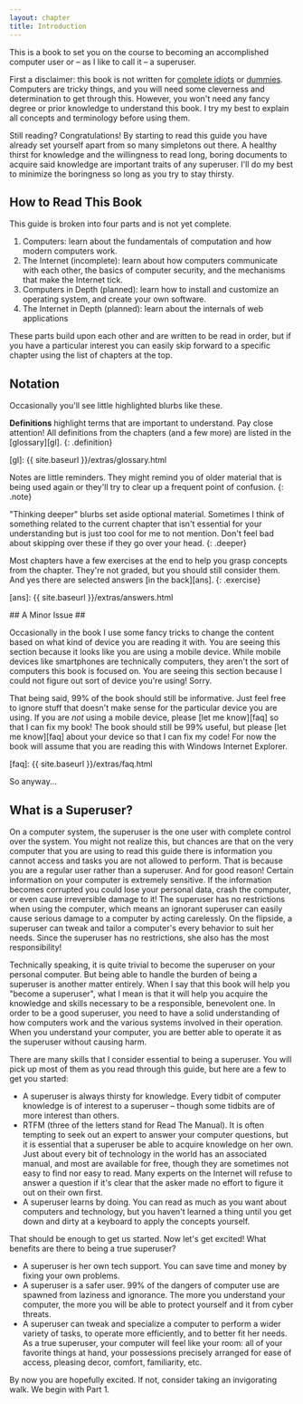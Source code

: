 ```yaml
---
layout: chapter
title: Introduction
---
```


This is a book to set you on the course to becoming an accomplished computer
user or &ndash; as I like to call it &ndash; a superuser.

First a disclaimer: this book is not written for [complete idiots][ci]
or [dummies][du]. Computers are tricky things, and you will need some cleverness
and determination to get through this. However, you won't need any fancy degree
or prior knowledge to understand this book. I try my best to explain all
concepts and terminology before using them.

[ci]: http://www.amazon.com/Complete-Idiots-Basics-Windows-Edition/dp/1615640673
[du]: http://www.amazon.com/PCs-Dummies-Dan-Gookin/dp/1118197348

Still reading? Congratulations! By starting to read this guide you have already
set yourself apart from so many simpletons out there. A healthy thirst for
knowledge and the willingness to read long, boring documents to acquire said
knowledge are important traits of any superuser. I'll do my best to minimize the
boringness so long as you try to stay thirsty.

## How to Read This Book ##

This guide is broken into four parts and is not yet complete.

1. Computers: learn about the fundamentals of computation and how modern
   computers work.
2. The Internet (incomplete): learn about how computers communicate with each
   other, the basics of computer security, and the mechanisms that make the
   Internet tick.
3. Computers in Depth (planned): learn how to install and customize an
   operating system, and create your own software.
4. The Internet in Depth (planned): learn about the internals of web
   applications

These parts build upon each other and are written to be read in order, but if
you have a particular interest you can easily skip forward to a specific chapter
using the list of chapters at the top.

## Notation ##

Occasionally you'll see little highlighted blurbs like these.

**Definitions** highlight terms that are important to understand. Pay close
attention! All definitions from the chapters (and a few more) are listed in the
[glossary][gl].
{: .definition}

[gl]: {{ site.baseurl }}/extras/glossary.html

Notes are little reminders. They might remind you of older material that is
being used again or they'll try to clear up a frequent point of confusion.
{: .note}

"Thinking deeper" blurbs set aside optional material. Sometimes I think of
something related to the current chapter that isn't essential for your
understanding but is just too cool for me to not mention. Don't feel bad about
skipping over these if they go over your head.
{: .deeper}

Most chapters have a few exercises at the end to help you grasp concepts from
the chapter. They're not graded, but you should still consider them. And yes
there are selected answers [in the back][ans].
{: .exercise}

[ans]: {{ site.baseurl }}/extras/answers.html

<section id="issue">
## A Minor Issue ##

Occasionally in the book I use some fancy tricks to change the content based on
what kind of device you are reading it with.
<span class="mobile">You are seeing this section because it looks like you are
using a mobile device. While mobile devices like smartphones are technically
computers, they aren't the sort of computers this book is focused on.</span>
<span class="unknown">You are seeing this section because I could not figure out
sort of device you're using!  Sorry.</span>

<span class="mobile">That being said, 99% of the book should still be
informative. Just feel free to ignore stuff that doesn't make sense for the
particular device you are using. If you are _not_ using a mobile device, please
[let me know][faq] so that I can fix my book!</span>
<span class="unknown">The book should still be 99% useful, but please [let me
know][faq] about your device so that I can fix my code! For now the book will
assume that you are reading this with Windows Internet Explorer.</span>
</section>

<script>
window.onload = function() {
	if (window.is_mobile) {
		$('.unknown').hide();
	} else if (window.os_unknown) {
		$('.mobile').hide();
	} else {
		$('#issue').hide();
	}
};
</script>

[faq]: {{ site.baseurl }}/extras/faq.html

So anyway...

## What is a Superuser? ##

On a computer system, the superuser is the one user with complete control over
the system. You might not realize this, but chances are that on the very
computer that you are using to read this guide there is information you cannot
access and tasks you are not allowed to perform. That is because you are a
regular user rather than a superuser. And for good reason! Certain information
on your computer is extremely sensitive. If the information becomes corrupted
you could lose your personal data, crash the computer, or even cause
irreversible damage to it! The superuser has no restrictions when using the
computer, which means an ignorant superuser can easily cause serious damage to a
computer by acting carelessly. On the flipside, a superuser can tweak and tailor
a computer's every behavior to suit her needs. Since the superuser has no
restrictions, she also has the most responsibility!

Technically speaking, it is quite trivial to become the superuser on your
personal computer. But being able to handle the burden of being a superuser is
another matter entirely. When I say that this book will help you "become a
superuser", what I mean is that it will help you acquire the knowledge and
skills necessary to be a responsible, benevolent one. In order to be a good
superuser, you need to have a solid understanding of how computers work and the
various systems involved in their operation. When you understand your computer,
you are better able to operate it as the superuser without causing harm.

There are many skills that I consider essential to being a superuser. You will
pick up most of them as you read through this guide, but here are a few to
get you started:

* A superuser is always thirsty for knowledge. Every tidbit of computer
  knowledge is of interest to a superuser &ndash; though some tidbits are of more
  interest than others.
* RTFM (three of the letters stand for Read The Manual). It is often tempting to
  seek out an expert to answer your computer questions, but it is essential that
  a superuser be able to acquire knowledge on her own. Just about every bit of
  technology in the world has an associated manual, and most are available for
  free, though they are sometimes not easy to find nor easy to read. Many
  experts on the Internet will refuse to answer a question if it's clear that
  the asker made no effort to figure it out on their own first.
* A superuser learns by doing. You can read as much as you want about computers
  and technology, but you haven't learned a thing until you get down and dirty
  at a keyboard to apply the concepts yourself.

That should be enough to get us started. Now let's get excited! What benefits
are there to being a true superuser?

* A superuser is her own tech support. You can save time and money by fixing
  your own problems.
* A superuser is a safer user. 99% of the dangers of computer use are spawned
  from laziness and ignorance. The more you understand your computer, the more
  you will be able to protect yourself and it from cyber threats.
* A superuser can tweak and specialize a computer to perform a wider variety of
  tasks, to operate more efficiently, and to better fit her needs. As a true
  superuser, your computer will feel like your room: all of your favorite things
  at hand, your possessions precisely arranged for ease of access, pleasing
  decor, comfort, familiarity, etc.

By now you are hopefully excited. If not, consider taking an invigorating walk.
We begin with Part 1.
